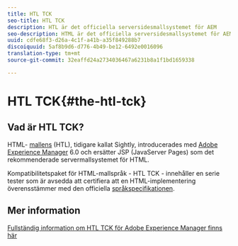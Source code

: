 ```yaml
---
title: HTL TCK
seo-title: HTL TCK
description: HTL är det officiella serversidesmallsystemet för AEM
seo-description: HTML är det officiella serversidesmallsystemet för AEM, och TCK tillhandahåller en serie tester för certifiering av en HTML-implementering.
uuid: cdfe68f3-d26a-4c1f-a41b-a35f849288b7
discoiquuid: 5af8b9d6-d776-4b49-be12-6492e0016096
translation-type: tm+mt
source-git-commit: 32eaffd24a2734036467a6231b8a1f1bd1659338

---
```



# HTL TCK{#the-htl-tck}

## Vad är HTL TCK?

HTML- [mallens](https://docs.adobe.com/docs/en/htl.html "språkIntroduktion till HTML-mallspråket") (HTL), tidigare kallat Sightly, introducerades med [Adobe Experience Manager](http://www.adobe.com/solutions/web-experience-management.html) 6.0 och ersätter JSP (JavaServer Pages) som det rekommenderade servermallsystemet för HTML.

Kompatibilitetspaket för HTML-mallspråk - HTL TCK - innehåller en serie tester som är avsedda att certifiera att en HTML-implementering överensstämmer med den officiella [språkspecifikationen](https://github.com/adobe/htl-spec).

## Mer information

[Fullständig information om HTL TCK för Adobe Experience Manager finns här](https://github.com/adobe/htl-tck)
